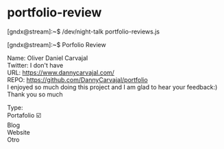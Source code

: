 # portfolio-review
[gndx@stream]:~$ /dev/night-talk portfolio-reviews.js


[gndx@stream]:~$ Porfolio Review


Name: Oliver Daniel Carvajal <br>
Twitter: I don't have <br>
URL: https://www.dannycarvajal.com/ <br>
REPO: https://github.com/DannyCarvajal/portfolio <br>
I enjoyed so much doing this project and I am glad to hear your feedback:) Thank you so much
<br>

Type: <br> 
 Portafolio ☑️ <br>
 Blog <br>
 Website <br>
 Otro<br>
